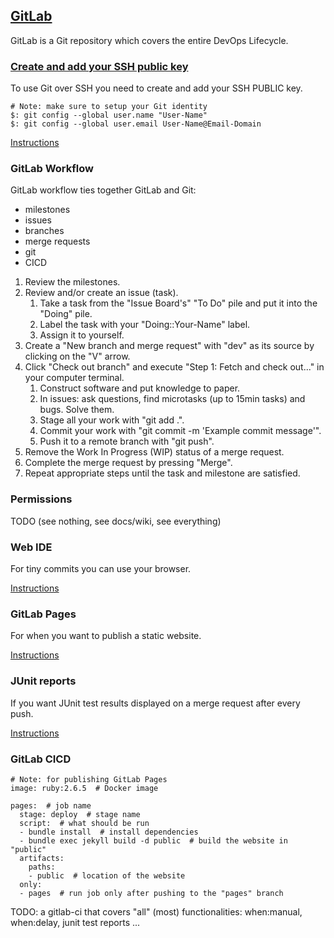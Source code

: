 ## [GitLab](https://gitlab.com/)

GitLab is a Git repository which covers the entire DevOps Lifecycle.  

### [Create and add your SSH public key](https://docs.gitlab.com/ee/gitlab-basics/create-your-ssh-keys.html)

To use Git over SSH you need to create and add your SSH PUBLIC key.  

```
# Note: make sure to setup your Git identity
$: git config --global user.name "User-Name"
$: git config --global user.email User-Name@Email-Domain
```

[Instructions](Docs/User/General/SSH)

### GitLab Workflow

GitLab workflow ties together GitLab and Git:
* milestones
* issues
* branches
* merge requests
* git
* CICD

1) Review the milestones.
2) Review and/or create an issue (task).
    1) Take a task from the "Issue Board's" "To Do" pile and put it into the "Doing" pile.
    2) Label the task with your "Doing::Your-Name" label.
    3) Assign it to yourself.
3) Create a "New branch and merge request" with "dev" as its source by clicking on the "V" arrow.
4) Click "Check out branch" and execute "Step 1: Fetch and check out..." in your computer terminal.
    1) Construct software and put knowledge to paper.
    2) In issues: ask questions, find microtasks (up to 15min tasks) and bugs. Solve them.
    3) Stage all your work with "git add .".
    4) Commit your work with "git commit -m 'Example commit message'".
    5) Push it to a remote branch with "git push".
5) Remove the Work In Progress (WIP) status of a merge request.
6) Complete the merge request by pressing "Merge".
7) Repeat appropriate steps until the task and milestone are satisfied.

### Permissions

TODO (see nothing, see docs/wiki, see everything)

### Web IDE

For tiny commits you can use your browser.  

[Instructions](Docs/Projects/Repositories/WebIDE)

### GitLab Pages

For when you want to publish a static website.  

[Instructions](Docs/CICD/GitLabPages/CICD/GitLabPages)

### JUnit reports

If you want JUnit test results displayed on a merge request after every push.  

[Instructions](Docs/CICD/JUnitTestReports)

### GitLab CICD

```
# Note: for publishing GitLab Pages
image: ruby:2.6.5  # Docker image

pages:  # job name
  stage: deploy  # stage name
  script:  # what should be run
  - bundle install  # install dependencies
  - bundle exec jekyll build -d public  # build the website in "public"
  artifacts:
    paths:
    - public  # location of the website
  only:
  - pages  # run job only after pushing to the "pages" branch
```

TODO: a gitlab-ci that covers "all" (most) functionalities: when:manual, when:delay, junit test reports ...
